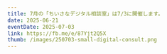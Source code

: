 ```yaml
---
title: 7月の「ちいさなデジタル相談室」は7/3に開催します。
date: 2025-06-21
eventDate: 2025-07-03
link: https://fb.me/e/87Yjt2Q5X
thumb: /images/250703-small-digital-consult.png
---
```

